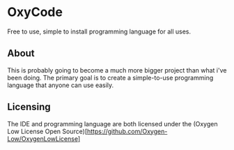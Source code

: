 # OxyCode
Free to use, simple to install programming language for all uses.

## About

This is probably going to become a much more bigger project than what i've been doing.
The primary goal is to create a simple-to-use programming language that anyone can use easily.

## Licensing

The IDE and programming language are both licensed under the (Oxygen Low License Open Source)[https://github.com/Oxygen-Low/OxygenLowLicense]
